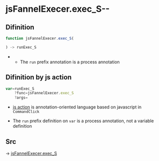 # jsFannelExecer.exec_S--

## Difinition

```js.js
function jsFannelExecer.exec_S(

) -> runExec_S
```

- - The `run` prefix annotation is a process annotation


## Difinition by js action

```js.js
var=runExec_S
	?func=jsFannelExecer.exec_S
	?args=

```

- [js action](#) is annotation-oriented language based on javascript in `CommandClick`

- The `run` prefix definition on `var` is a process annotation, not a variable definition

## Src

-> [jsFannelExecer.exec_S](https://github.com/puutaro/CommandClick/blob/master/app/src/main/java/com/puutaro/commandclick/fragment_lib/terminal_fragment/js_interface/system/JsFannelExecer.kt#L22)


